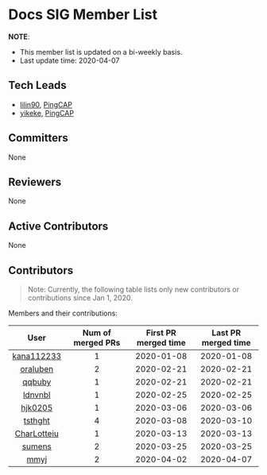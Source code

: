 # Docs SIG Member List

**NOTE**:

* This member list is updated on a bi-weekly basis.
* Last update time: 2020-04-07

## Tech Leads

* [lilin90](https://github.com/lilin90), [PingCAP](https://pingcap.com/en/)
* [yikeke](http://github.com/yikeke), [PingCAP](https://pingcap.com/en/)

## Committers

None

## Reviewers

None

## Active Contributors

None

## Contributors

> Note: Currently, the following table lists only new contributors or contributions since Jan 1, 2020.

Members and their contributions:

| User | Num of merged PRs | First PR merged time | Last PR merged time |
|:----:|:--------------:|:--------------:|:--------------:|
| [kana112233](https://github.com/kana112233) | 1 | 2020-01-08 | 2020-01-08 |
| [oraluben](https://github.com/oraluben) | 2 | 2020-02-21 | 2020-02-21 |
| [qqbuby](https://github.com/qqbuby) | 1 |  2020-02-21 | 2020-02-21 |
| [ldnvnbl](https://github.com/ldnvnbl) | 1 | 2020-02-25 | 2020-02-25 |
| [hjk0205](https://github.com/hjk0205) | 1 | 2020-03-06 | 2020-03-06 |
| [tsthght](https://github.com/tsthght) | 4 | 2020-03-08 | 2020-03-10 |
| [CharLotteiu](https://github.com/CharLotteiu) | 1 | 2020-03-13 | 2020-03-13 |
| [sumens](https://github.com/sumens) | 2 | 2020-03-25 | 2020-03-25 |
| [mmyj](https://github.com/mmyj) | 2 | 2020-04-02 | 2020-04-07 |
